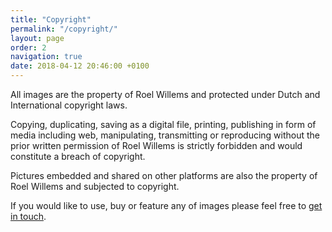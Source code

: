 ```yaml
---
title: "Copyright"
permalink: "/copyright/"
layout: page
order: 2
navigation: true
date: 2018-04-12 20:46:00 +0100
---
```

All images are the property of Roel Willems and protected under Dutch and International copyright laws. 

Copying, duplicating, saving as a digital file, printing, publishing in form of media including web, manipulating, transmitting or reproducing without the prior written permission of Roel Willems is strictly forbidden and would constitute a breach of copyright.

Pictures embedded and shared on other platforms are also the property of Roel Willems and subjected to copyright.

If you would like to use, buy or feature any of images please feel free to [get in touch](/contact).
